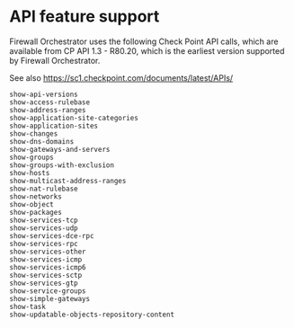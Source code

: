 # API feature support

Firewall Orchestrator uses the following Check Point API calls, which are available from CP API 1.3 - R80.20,
which is the earliest version supported by Firewall Orchestrator.

See also https://sc1.checkpoint.com/documents/latest/APIs/

```
show-api-versions
show-access-rulebase
show-address-ranges
show-application-site-categories
show-application-sites
show-changes
show-dns-domains
show-gateways-and-servers
show-groups
show-groups-with-exclusion
show-hosts
show-multicast-address-ranges
show-nat-rulebase
show-networks
show-object
show-packages
show-services-tcp
show-services-udp
show-services-dce-rpc
show-services-rpc
show-services-other
show-services-icmp
show-services-icmp6
show-services-sctp
show-services-gtp
show-service-groups
show-simple-gateways
show-task
show-updatable-objects-repository-content
```
